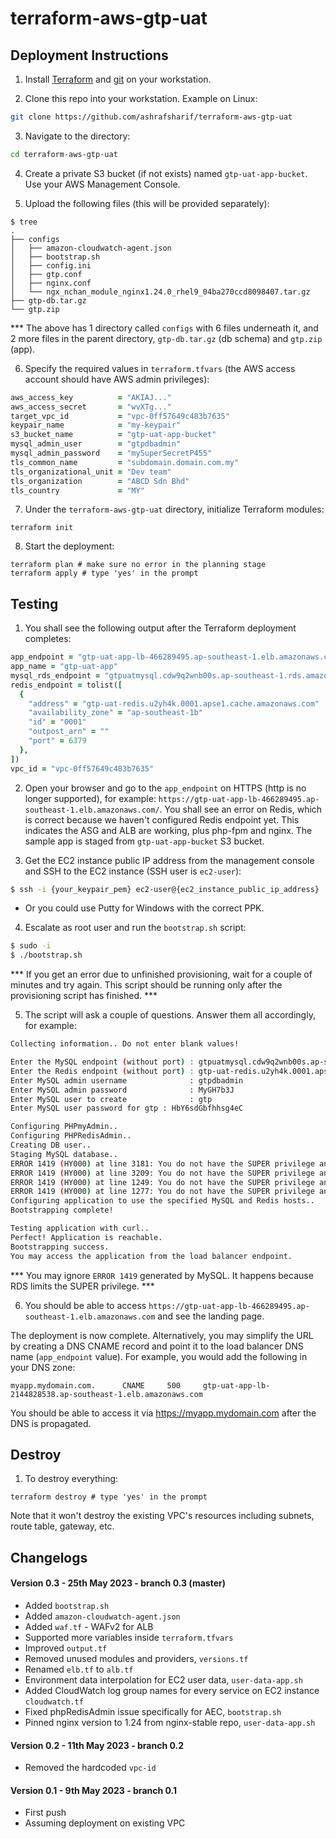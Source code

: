 # terraform-aws-gtp-uat

## Deployment Instructions

1) Install [Terraform](https://developer.hashicorp.com/terraform/tutorials/aws-get-started/install-cli) and [git](https://github.com/git-guides/install-git) on your workstation.

2) Clone this repo into your workstation. Example on Linux:

```bash
git clone https://github.com/ashrafsharif/terraform-aws-gtp-uat
```

3) Navigate to the directory:

```bash
cd terraform-aws-gtp-uat
```

4) Create a private S3 bucket (if not exists) named `gtp-uat-app-bucket`. Use your AWS Management Console.

5) Upload the following files (this will be provided separately):

```
$ tree
.
├── configs
│   ├── amazon-cloudwatch-agent.json
│   ├── bootstrap.sh
│   ├── config.ini
│   ├── gtp.conf
│   ├── nginx.conf
│   └── ngx_nchan_module_nginx1.24.0_rhel9_04ba270ccd8098407.tar.gz
├── gtp-db.tar.gz
└── gtp.zip
```

*** The above has 1 directory called `configs` with 6 files underneath it, and 2 more files in the parent directory, `gtp-db.tar.gz` (db schema) and `gtp.zip` (app).

6) Specify the required values in `terraform.tfvars` (the AWS access account should have AWS admin privileges):
  
```ruby
aws_access_key          = "AKIAJ..."
aws_access_secret       = "wvXTg..."
target_vpc_id           = "vpc-0ff57649c483b7635"
keypair_name            = "my-keypair"
s3_bucket_name          = "gtp-uat-app-bucket"
mysql_admin_user        = "gtpdbadmin"
mysql_admin_password    = "mySuperSecretP455"
tls_common_name         = "subdomain.domain.com.my"
tls_organizational_unit = "Dev team"
tls_organization        = "ABCD Sdn Bhd"
tls_country             = "MY"
```
 

7) Under the `terraform-aws-gtp-uat` directory, initialize Terraform modules:

```
terraform init
```

8) Start the deployment:

```
terraform plan # make sure no error in the planning stage
terraform apply # type 'yes' in the prompt
```

## Testing 

1) You shall see the following output after the Terraform deployment completes:

```ruby
app_endpoint = "gtp-uat-app-lb-466289495.ap-southeast-1.elb.amazonaws.com"
app_name = "gtp-uat-app"
mysql_rds_endpoint = "gtpuatmysql.cdw9q2wnb00s.ap-southeast-1.rds.amazonaws.com:3306"
redis_endpoint = tolist([
  {
    "address" = "gtp-uat-redis.u2yh4k.0001.apse1.cache.amazonaws.com"
    "availability_zone" = "ap-southeast-1b"
    "id" = "0001"
    "outpost_arn" = ""
    "port" = 6379
  },
])
vpc_id = "vpc-0ff57649c483b7635"
```

2) Open your browser and go to the `app_endpoint` on HTTPS (http is no longer supported), for example: `https://gtp-uat-app-lb-466289495.ap-southeast-1.elb.amazonaws.com/`. You shall see an error on Redis, which is correct because we haven't configured Redis endpoint yet. This indicates the ASG and ALB are working, plus php-fpm and nginx. The sample app is staged from `gtp-uat-app-bucket` S3 bucket.

3) Get the EC2 instance public IP address from the management console and SSH to the EC2 instance (SSH user is `ec2-user`):

```bash
$ ssh -i {your_keypair_pem} ec2-user@{ec2_instance_public_ip_address}
```
* Or you could use Putty for Windows with the correct PPK.

4) Escalate as root user and run the `bootstrap.sh` script:

```bash
$ sudo -i
$ ./bootstrap.sh
```

*** If you get an error due to unfinished provisioning, wait for a couple of minutes and try again. This script should be running only after the provisioning script has finished. ***

5) The script will ask a couple of questions. Answer them all accordingly, for example:

```bash
Collecting information.. Do not enter blank values!

Enter the MySQL endpoint (without port) : gtpuatmysql.cdw9q2wnb00s.ap-southeast-1.rds.amazonaws.com
Enter the Redis endpoint (without port) : gtp-uat-redis.u2yh4k.0001.apse1.cache.amazonaws.com
Enter MySQL admin username              : gtpdbadmin
Enter MySQL admin password              : MyGH7b3J
Enter MySQL user to create              : gtp
Enter MySQL user password for gtp : HbY6sdGbfhhsg4eC

Configuring PHPmyAdmin..
Configuring PHPRedisAdmin..
Creating DB user..
Staging MySQL database..
ERROR 1419 (HY000) at line 3181: You do not have the SUPER privilege and binary logging is enabled (you *might* want to use the less safe log_bin_trust_function_creators variable)
ERROR 1419 (HY000) at line 3209: You do not have the SUPER privilege and binary logging is enabled (you *might* want to use the less safe log_bin_trust_function_creators variable)
ERROR 1419 (HY000) at line 1249: You do not have the SUPER privilege and binary logging is enabled (you *might* want to use the less safe log_bin_trust_function_creators variable)
ERROR 1419 (HY000) at line 1277: You do not have the SUPER privilege and binary logging is enabled (you *might* want to use the less safe log_bin_trust_function_creators variable)
Configuring application to use the specified MySQL and Redis hosts..
Bootstrapping complete!

Testing application with curl..
Perfect! Application is reachable.
Bootstrapping success.
You may access the application from the load balancer endpoint.
```

*** You may ignore `ERROR 1419` generated by MySQL. It happens because RDS limits the SUPER privilege. ***

6) You should be able to access `https://gtp-uat-app-lb-466289495.ap-southeast-1.elb.amazonaws.com` and see the landing page. 

The deployment is now complete. Alternatively, you may simplify the URL by creating a DNS CNAME record and point it to the load balancer DNS name (`app_endpoint` value). For example, you would add the following in your DNS zone:

```
myapp.mydomain.com.      CNAME     500     gtp-uat-app-lb-2144828538.ap-southeast-1.elb.amazonaws.com
```

You should be able to access it via https://myapp.mydomain.com after the DNS is propagated.

## Destroy

1) To destroy everything:

```
terraform destroy # type 'yes' in the prompt
```

Note that it won't destroy the existing VPC's resources including subnets, route table, gateway, etc.

## Changelogs

#### Version 0.3 - 25th May 2023 - branch 0.3 (master)

* Added `bootstrap.sh`
* Added `amazon-cloudwatch-agent.json`
* Added `waf.tf` - WAFv2 for ALB
* Supported more variables inside `terraform.tfvars`
* Improved `output.tf`
* Removed unused modules and providers, `versions.tf`
* Renamed `elb.tf` to `alb.tf`
* Environment data interpolation for EC2 user data, `user-data-app.sh`
* Added CloudWatch log group names for every service on EC2 instance `cloudwatch.tf`
* Fixed phpRedisAdmin issue specifically for AEC, `bootstrap.sh`
* Pinned nginx version to 1.24 from nginx-stable repo, `user-data-app.sh`

#### Version 0.2 - 11th May 2023 - branch 0.2

* Removed the hardcoded `vpc-id`

#### Version 0.1 - 9th May 2023 - branch 0.1

* First push
* Assuming deployment on existing VPC
